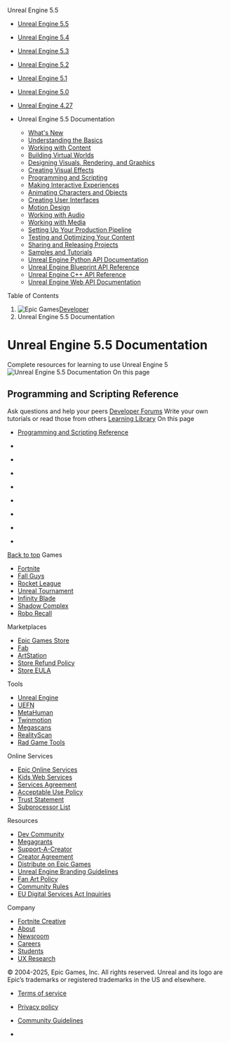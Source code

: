 Unreal Engine 5.5
  * [Unreal Engine 5.5](https://dev.epicgames.com/documentation/en-us/unreal-engine/</documentation/en-us/unreal-engine/unreal-engine-5-5-documentation?application_version=5.5>)
  * [Unreal Engine 5.4](https://dev.epicgames.com/documentation/en-us/unreal-engine/</documentation/en-us/unreal-engine/unreal-engine-5-5-documentation?application_version=5.4>)
  * [Unreal Engine 5.3](https://dev.epicgames.com/documentation/en-us/unreal-engine/</documentation/en-us/unreal-engine/unreal-engine-5-5-documentation?application_version=5.3>)
  * [Unreal Engine 5.2](https://dev.epicgames.com/documentation/en-us/unreal-engine/</documentation/en-us/unreal-engine/unreal-engine-5-5-documentation?application_version=5.2>)
  * [Unreal Engine 5.1](https://dev.epicgames.com/documentation/en-us/unreal-engine/</documentation/en-us/unreal-engine/unreal-engine-5-5-documentation?application_version=5.1>)
  * [Unreal Engine 5.0](https://dev.epicgames.com/documentation/en-us/unreal-engine/</documentation/en-us/unreal-engine/unreal-engine-5-5-documentation?application_version=5.0>)
  * [Unreal Engine 4.27](https://dev.epicgames.com/documentation/en-us/unreal-engine/</documentation/en-us/unreal-engine/unreal-engine-5-5-documentation?application_version=4.27>)


  * Unreal Engine 5.5 Documentation
    * [What's New](https://dev.epicgames.com/documentation/en-us/unreal-engine/</documentation/en-us/unreal-engine/whats-new>)
    * [Understanding the Basics](https://dev.epicgames.com/documentation/en-us/unreal-engine/</documentation/en-us/unreal-engine/understanding-the-basics-of-unreal-engine>)
    * [Working with Content](https://dev.epicgames.com/documentation/en-us/unreal-engine/</documentation/en-us/unreal-engine/working-with-content-in-unreal-engine>)
    * [Building Virtual Worlds](https://dev.epicgames.com/documentation/en-us/unreal-engine/</documentation/en-us/unreal-engine/building-virtual-worlds-in-unreal-engine>)
    * [Designing Visuals, Rendering, and Graphics](https://dev.epicgames.com/documentation/en-us/unreal-engine/</documentation/en-us/unreal-engine/designing-visuals-rendering-and-graphics-with-unreal-engine>)
    * [Creating Visual Effects](https://dev.epicgames.com/documentation/en-us/unreal-engine/</documentation/en-us/unreal-engine/creating-visual-effects-in-niagara-for-unreal-engine>)
    * [Programming and Scripting](https://dev.epicgames.com/documentation/en-us/unreal-engine/</documentation/en-us/unreal-engine/unreal-engine-programming-and-scripting>)
    * [Making Interactive Experiences](https://dev.epicgames.com/documentation/en-us/unreal-engine/</documentation/en-us/unreal-engine/making-interactive-experiences-and-gameplay-in-unreal-engine>)
    * [Animating Characters and Objects](https://dev.epicgames.com/documentation/en-us/unreal-engine/</documentation/en-us/unreal-engine/animating-characters-and-objects-in-unreal-engine>)
    * [Creating User Interfaces](https://dev.epicgames.com/documentation/en-us/unreal-engine/</documentation/en-us/unreal-engine/creating-user-interfaces-with-umg-and-slate-in-unreal-engine>)
    * [Motion Design](https://dev.epicgames.com/documentation/en-us/unreal-engine/</documentation/en-us/unreal-engine/motion-design-in-unreal-engine>)
    * [Working with Audio](https://dev.epicgames.com/documentation/en-us/unreal-engine/</documentation/en-us/unreal-engine/working-with-audio-in-unreal-engine>)
    * [Working with Media](https://dev.epicgames.com/documentation/en-us/unreal-engine/</documentation/en-us/unreal-engine/working-with-media-in-unreal-engine>)
    * [Setting Up Your Production Pipeline](https://dev.epicgames.com/documentation/en-us/unreal-engine/</documentation/en-us/unreal-engine/setting-up-your-production-pipeline-in-unreal-engine>)
    * [Testing and Optimizing Your Content](https://dev.epicgames.com/documentation/en-us/unreal-engine/</documentation/en-us/unreal-engine/testing-and-optimizing-your-content>)
    * [Sharing and Releasing Projects](https://dev.epicgames.com/documentation/en-us/unreal-engine/</documentation/en-us/unreal-engine/sharing-and-releasing-projects-for-unreal-engine>)
    * [Samples and Tutorials](https://dev.epicgames.com/documentation/en-us/unreal-engine/</documentation/en-us/unreal-engine/samples-and-tutorials-for-unreal-engine>)
    * [Unreal Engine Python API Documentation](https://dev.epicgames.com/documentation/en-us/unreal-engine/</documentation/en-us/unreal-engine/PythonAPI>)
    * [Unreal Engine Blueprint API Reference](https://dev.epicgames.com/documentation/en-us/unreal-engine/</documentation/en-us/unreal-engine/BlueprintAPI>)
    * [Unreal Engine C++ API Reference](https://dev.epicgames.com/documentation/en-us/unreal-engine/</documentation/en-us/unreal-engine/API>)
    * [Unreal Engine Web API Documentation](https://dev.epicgames.com/documentation/en-us/unreal-engine/</documentation/en-us/unreal-engine/WebAPI>)


Table of Contents
  1. ![Epic Games](https://edc-cdn.net/assets/images/logo-epic.svg)[Developer](https://dev.epicgames.com/documentation/en-us/unreal-engine/</>)
  2. Unreal Engine 5.5 Documentation


# Unreal Engine 5.5 Documentation
Complete resources for learning to use Unreal Engine 5
![Unreal Engine 5.5 Documentation](https://dev.epicgames.com/community/api/documentation/image/c4fe7c52-6962-4259-851a-c5212ebe7e89?resizing_type=fill&width=1920&height=335)
On this page
## Programming and Scripting Reference
Ask questions and help your peers [Developer Forums](https://dev.epicgames.com/documentation/en-us/unreal-engine/<https:/forums.unrealengine.com/categories?tags=unreal-engine>)
Write your own tutorials or read those from others [Learning Library](https://dev.epicgames.com/documentation/en-us/unreal-engine/<https:/documentation-assets-ssr/community/unreal-engine/learning>)
On this page
  * [Programming and Scripting Reference](https://dev.epicgames.com/documentation/en-us/unreal-engine/</documentation/en-us/unreal-engine/unreal-engine-5-5-documentation#programmingandscriptingreference>)


  * [](https://dev.epicgames.com/documentation/en-us/unreal-engine/<https:/www.facebook.com/UnrealEngine/>)
  * [](https://dev.epicgames.com/documentation/en-us/unreal-engine/<https:/twitter.com/UnrealEngine>)
  * [](https://dev.epicgames.com/documentation/en-us/unreal-engine/<https:/www.instagram.com/unrealengine/>)
  * [](https://dev.epicgames.com/documentation/en-us/unreal-engine/<https:/www.twitch.tv/unrealengine>)
  * [](https://dev.epicgames.com/documentation/en-us/unreal-engine/<https:/www.reddit.com/r/unrealengine/>)
  * [](https://dev.epicgames.com/documentation/en-us/unreal-engine/<https:/unrealslackers.org/>)
  * [](https://dev.epicgames.com/documentation/en-us/unreal-engine/<https:/www.youtube.com/channel/UCBobmJyzsJ6Ll7UbfhI4iwQ>)
  * [](https://dev.epicgames.com/documentation/en-us/unreal-engine/<https:/unrealsource.com/>)


[Back to top](https://dev.epicgames.com/documentation/en-us/unreal-engine/<#top>)
Games
  * [Fortnite](https://dev.epicgames.com/documentation/en-us/unreal-engine/<https:/www.fortnite.com/>)
  * [Fall Guys](https://dev.epicgames.com/documentation/en-us/unreal-engine/<https:/www.fallguys.com/>)
  * [Rocket League](https://dev.epicgames.com/documentation/en-us/unreal-engine/<https:/www.rocketleague.com/>)
  * [Unreal Tournament](https://dev.epicgames.com/documentation/en-us/unreal-engine/<https:/www.epicgames.com/unrealtournament/>)
  * [Infinity Blade](https://dev.epicgames.com/documentation/en-us/unreal-engine/<https:/www.epicgames.com/infinityblade/en-US/home>)
  * [Shadow Complex](https://dev.epicgames.com/documentation/en-us/unreal-engine/<https:/store.epicgames.com/en-US/p/shadow-complex>)
  * [Robo Recall](https://dev.epicgames.com/documentation/en-us/unreal-engine/<https:/www.epicgames.com/roborecall/>)


Marketplaces
  * [Epic Games Store](https://dev.epicgames.com/documentation/en-us/unreal-engine/<https:/store.epicgames.com/>)
  * [Fab](https://dev.epicgames.com/documentation/en-us/unreal-engine/<https:/www.fab.com/>)
  * [ArtStation](https://dev.epicgames.com/documentation/en-us/unreal-engine/<https:/www.artstation.com/>)
  * [Store Refund Policy](https://dev.epicgames.com/documentation/en-us/unreal-engine/<https:/www.epicgames.com/site/en-US/store-refund-policy>)
  * [Store EULA](https://dev.epicgames.com/documentation/en-us/unreal-engine/<https:/store.epicgames.com/en-US/eula>)


Tools
  * [Unreal Engine](https://dev.epicgames.com/documentation/en-us/unreal-engine/<https:/www.unrealengine.com>)
  * [UEFN](https://dev.epicgames.com/documentation/en-us/unreal-engine/<https:/store.epicgames.com/en-US/p/fortnite--uefn>)
  * [MetaHuman](https://dev.epicgames.com/documentation/en-us/unreal-engine/<https:/www.unrealengine.com/metahuman>)
  * [Twinmotion](https://dev.epicgames.com/documentation/en-us/unreal-engine/<https:/www.twinmotion.com>)
  * [Megascans](https://dev.epicgames.com/documentation/en-us/unreal-engine/<https:/quixel.com/megascans/home>)
  * [RealityScan](https://dev.epicgames.com/documentation/en-us/unreal-engine/<https:/www.unrealengine.com/en-US/realityscan>)
  * [Rad Game Tools](https://dev.epicgames.com/documentation/en-us/unreal-engine/<https:/www.radgametools.com/>)


Online Services
  * [Epic Online Services](https://dev.epicgames.com/documentation/en-us/unreal-engine/<https:/dev.epicgames.com/en-US/services>)
  * [Kids Web Services](https://dev.epicgames.com/documentation/en-us/unreal-engine/<https:/dev.superawesome.com>)
  * [Services Agreement](https://dev.epicgames.com/documentation/en-us/unreal-engine/<https:/dev.epicgames.com/en-US/services/terms/agreements>)
  * [Acceptable Use Policy](https://dev.epicgames.com/documentation/en-us/unreal-engine/<https:/dev.epicgames.com/en-US/services/terms/aup>)
  * [Trust Statement](https://dev.epicgames.com/documentation/en-us/unreal-engine/<https:/dev.epicgames.com/en-US/services/terms/trust-statement>)
  * [Subprocessor List](https://dev.epicgames.com/documentation/en-us/unreal-engine/<https:/dev.epicgames.com/en-US/services/terms/subprocessors>)


Resources
  * [Dev Community](https://dev.epicgames.com/documentation/en-us/unreal-engine/<https:/dev.epicgames.com/community/>)
  * [Megagrants](https://dev.epicgames.com/documentation/en-us/unreal-engine/<https:/www.unrealengine.com/en-US/megagrants>)
  * [Support-A-Creator](https://dev.epicgames.com/documentation/en-us/unreal-engine/<https:/sac.epicgames.com/en-US/overview>)
  * [Creator Agreement](https://dev.epicgames.com/documentation/en-us/unreal-engine/<https:/sac.epicgames.com/en-US/eula/sac>)
  * [Distribute on Epic Games](https://dev.epicgames.com/documentation/en-us/unreal-engine/<https:/store.epicgames.com/en-US/distribution>)
  * [Unreal Engine Branding Guidelines](https://dev.epicgames.com/documentation/en-us/unreal-engine/<https:/www.unrealengine.com/en-US/branding>)
  * [Fan Art Policy](https://dev.epicgames.com/documentation/en-us/unreal-engine/<https:/www.epicgames.com/site/en-US/fan-art-policy>)
  * [Community Rules](https://dev.epicgames.com/documentation/en-us/unreal-engine/<https:/www.epicgames.com/site/en-US/community-rules>)
  * [EU Digital Services Act Inquiries](https://dev.epicgames.com/documentation/en-us/unreal-engine/<https:/www.epicgames.com/help/contact-us?source=external>)


Company
  * [Fortnite Creative](https://dev.epicgames.com/documentation/en-us/unreal-engine/<https:/www.epicgames.com/fortnite/creative>)
  * [About](https://dev.epicgames.com/documentation/en-us/unreal-engine/<https:/www.epicgames.com/site/en-US/about>)
  * [Newsroom](https://dev.epicgames.com/documentation/en-us/unreal-engine/<https:/www.epicgames.com/site/en-US/news>)
  * [Careers](https://dev.epicgames.com/documentation/en-us/unreal-engine/<https:/www.epicgames.com/site/en-US/careers/jobs>)
  * [Students](https://dev.epicgames.com/documentation/en-us/unreal-engine/<https:/www.epicgames.com/site/en-US/earlycareers>)
  * [UX Research](https://dev.epicgames.com/documentation/en-us/unreal-engine/<https:/www.epicgames.com/site/en-US/ux>)


© 2004-2025, Epic Games, Inc. All rights reserved. Unreal and its logo are Epic’s trademarks or registered trademarks in the US and elsewhere.
  * [Terms of service](https://dev.epicgames.com/documentation/en-us/unreal-engine/<https:/www.epicgames.com/tos>)
  * [Privacy policy](https://dev.epicgames.com/documentation/en-us/unreal-engine/<https:/www.epicgames.com/privacypolicy>)
  * [Community Guidelines](https://dev.epicgames.com/documentation/en-us/unreal-engine/</documentation/community-guidelines>)


  * [](https://dev.epicgames.com/documentation/en-us/unreal-engine/<https:/www.epicgames.com>)


